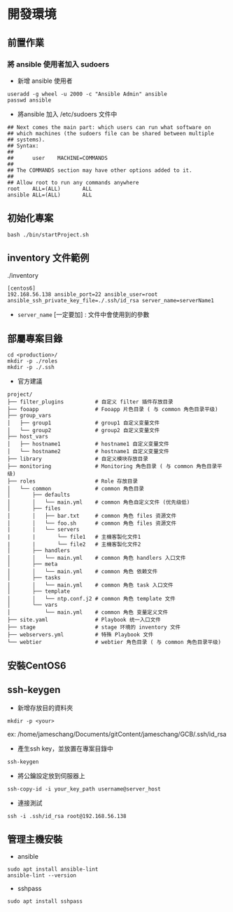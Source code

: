 # 開發環境

## 前置作業

### 將 ansible 使用者加入 sudoers

* 新增 ansible 使用者

```shell
useradd -g wheel -u 2000 -c "Ansible Admin" ansible 
passwd ansible
```

* 將ansible 加入 /etc/sudoers 文件中

```shell
## Next comes the main part: which users can run what software on 
## which machines (the sudoers file can be shared between multiple
## systems).
## Syntax:
##
##      user    MACHINE=COMMANDS
##
## The COMMANDS section may have other options added to it.
##
## Allow root to run any commands anywhere 
root    ALL=(ALL)       ALL
ansible ALL=(ALL)       ALL
```



## 初始化專案

```shell
bash ./bin/startProject.sh
```

## inventory 文件範例

./inventory

```
[centos6]
192.168.56.138 ansible_port=22 ansible_user=root ansible_ssh_private_key_file=./.ssh/id_rsa server_name=serverName1
```

* `server_name` [一定要加] : 文件中會使用到的參數

## 部屬專案目錄

```shell
cd <production>/
mkdir -p ./roles
mkdir -p ./.ssh
```

* 官方建議

```
project/
├── filter_plugins          # 自定义 filter 插件存放目录
├── fooapp                  # Fooapp 片色目录 ( 与 common 角色目录平级)
├── group_vars             
│   ├── group1              # group1 自定义变量文件
│   └── group2              # group2 自定义变量文件
├── host_vars
│   ├── hostname1           # hostname1 自定义变量文件
│   └── hostname2           # hostname1 自定义变量文件
├── library                 # 自定义模块存放目录
├── monitoring              # Monitoring 角色目录 ( 与 common 角色目录平级)
├── roles                   # Role 存放目录
│   └── common              # common 角色目录
│       ├── defaults       
│       │   └── main.yml    # common 角色自定义文件 (优先级低)
│       ├── files
│       │   ├── bar.txt     # common 角色 files 资源文件
│       │   └── foo.sh      # common 角色 files 资源文件
|       |   └── servers     
|       |       └── file1   # 主機客製化文件1
|       |       └── file2   # 主機客製化文件2  
│       ├── handlers
│       │   └── main.yml    # common 角色 handlers 入口文件
│       ├── meta
│       │   └── main.yml    # common 角色 依赖文件
│       ├── tasks
│       │   └── main.yml    # common 角色 task 入口文件
│       ├── template
│       │   └── ntp.conf.j2 # common 角色 template 文件
│       └── vars
│           └── main.yml    # common 角色 变量定义文件
├── site.yaml               # Playbook 统一入口文件
├── stage                   # stage 环境的 inventory 文件
├── webservers.yml          # 特殊 Playbook 文件
└── webtier                 # webtier 角色目录 ( 与 common 角色目录平级)
```

## 安裝CentOS6

## ssh-keygen

* 新增存放目的資料夾

```shell
mkdir -p <your>
```

ex: /home/jameschang/Documents/gitContent/jameschang/GCB/.ssh/id_rsa

* 產生ssh key，並放置在專案目錄中

```shell
ssh-keygen
```

* 將公鑰設定放到伺服器上

```shell
ssh-copy-id -i your_key_path username@server_host
```

* 連接測試

```shell
ssh -i .ssh/id_rsa root@192.168.56.138
```

## 管理主機安裝 

* ansible

```shell
sudo apt install ansible-lint
ansible-lint --version
```
* sshpass

```shell
sudo apt install sshpass
```
